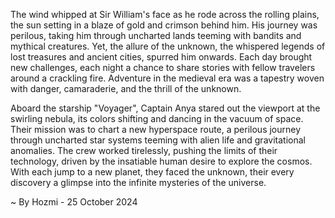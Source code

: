 
The wind whipped at Sir William's face as he rode across the rolling plains, the sun setting in a blaze of gold and crimson behind him. His journey was perilous, taking him through uncharted lands teeming with bandits and mythical creatures. Yet, the allure of the unknown, the whispered legends of lost treasures and ancient cities, spurred him onwards. Each day brought new challenges, each night a chance to share stories with fellow travelers around a crackling fire. Adventure in the medieval era was a tapestry woven with danger, camaraderie, and the thrill of the unknown.

Aboard the starship "Voyager", Captain Anya stared out the viewport at the swirling nebula, its colors shifting and dancing in the vacuum of space. Their mission was to chart a new hyperspace route, a perilous journey through uncharted star systems teeming with alien life and gravitational anomalies. The crew worked tirelessly, pushing the limits of their technology, driven by the insatiable human desire to explore the cosmos. With each jump to a new planet, they faced the unknown, their every discovery a glimpse into the infinite mysteries of the universe. 

~ By Hozmi - 25 October 2024
